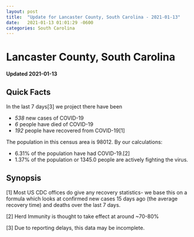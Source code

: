 ```yaml
---
layout: post
title:  "Update for Lancaster County, South Carolina - 2021-01-13"
date:   2021-01-13 01:01:29 -0600
categories: South Carolina
---
```


# Lancaster County, South Carolina
#### Updated 2021-01-13

## Quick Facts

In the last 7 days[3] we project there have been
- *538* new cases of COVID-19
- *6* people have died of COVID-19
- *192* people have recovered from COVID-19[1]

The population in this census area is 98012. By our calculations:
- 6.31% of the population have had COVID-19.[2]
- 1.37% of the population or 1345.0 people are actively fighting the virus.

## Synopsis




[1] Most US CDC offices do give any recovery statistics- we base this on a formula which looks at confirmed new cases
15 days ago (the average recovery time) and deaths over the last 7 days.

[2] Herd Immunity is thought to take effect at around ~70-80%

[3] Due to reporting delays, this data may be incomplete.
 
    